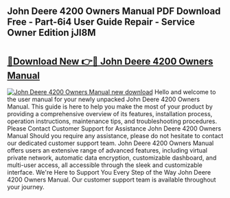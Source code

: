 ## John Deere 4200 Owners Manual PDF Download Free - Part-6i4 User Guide Repair - Service Owner Edition jJI8M

# <h2><a href="http://bc88478.oget.top/?id=John+Deere+4200+Owners+Manual">🔗Download New 👉🔴 John Deere 4200 Owners Manual</a></h2>

[![John Deere 4200 Owners Manual new download](https://i.imgur.com/5g1atiW.png)](http://bc88478.oget.top/?id=John+Deere+4200+Owners+Manual)
Hello and welcome to the user manual for your newly unpacked John Deere 4200 Owners Manual. This guide is here to help you make the most of your product by providing a comprehensive overview of its features, installation process, operation instructions, maintenance tips, and troubleshooting procedures. Please Contact Customer Support for Assistance John Deere 4200 Owners Manual Should you require any assistance, please do not hesitate to contact our dedicated customer support team. John Deere 4200 Owners Manual offers users an extensive range of advanced features, including virtual private network, automatic data encryption, customizable dashboard, and multi-user access, all accessible through the sleek and customizable interface. We're Here to Support You Every Step of the Way John Deere 4200 Owners Manual. Our customer support team is available throughout your journey.

